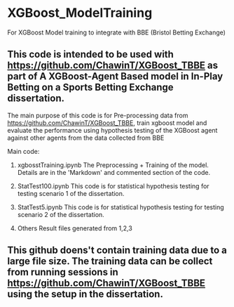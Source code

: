 # XGBoost_ModelTraining
For XGBoost Model training to integrate with BBE (Bristol Betting Exchange)

## This code is intended to be used with https://github.com/ChawinT/XGBoost_TBBE as part of A XGBoost-Agent Based model in In-Play Betting on a Sports Betting Exchange dissertation. 

The main purpose of this code is for Pre-processing data from  https://github.com/ChawinT/XGBoost_TBBE, train xgboost model and evaluate the performance using hypothesis testing of the XGBoost agent against other agents from the data collected from BBE

Main code: 
1) xgbosstTraining.ipynb
   The Preprocessing + Training of the model. Details are in the 'Markdown' and commented section of the code.

2) StatTest100.ipynb
   This code is for statistical hypothesis testing for testing scenario 1 of the dissertation.

3) StatTest5.ipynb
   This code is for statistical hypothesis testing for testing scenario 2 of the dissertation.

4) Others
   Result files generated from 1,2,3

## This github doens't contain training data due to a large file size. The training data can be collect from running sessions in https://github.com/ChawinT/XGBoost_TBBE using the setup in the dissertation. 

